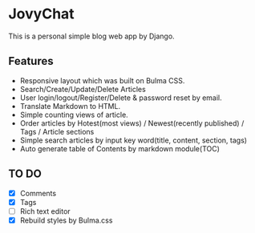 # JovyChat

This is a personal simple blog web app by Django.

## Features
- Responsive layout which was built on Bulma CSS.
- Search/Create/Update/Delete Articles
- User login/logout/Register/Delete & password reset by email.
- Translate Markdown to HTML.
- Simple counting views of article.
- Order articles by Hotest(most views) / Newest(recently published) / Tags / Article sections
- Simple search articles by input key word(title, content, section, tags)
- Auto generate table of Contents by markdown module(TOC)



## TO DO
- [x] Comments
- [x] Tags
- [ ] Rich text editor
- [x] Rebuild styles by Bulma.css
